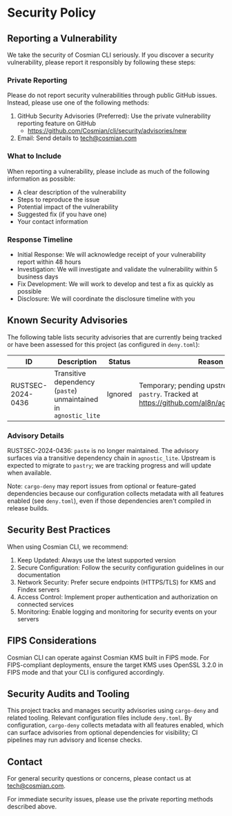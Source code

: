 # Security Policy

## Reporting a Vulnerability

We take the security of Cosmian CLI seriously. If you discover a security vulnerability, please report it responsibly by following these steps:

### Private Reporting

Please do not report security vulnerabilities through public GitHub issues. Instead, please use one of the following methods:

1. GitHub Security Advisories (Preferred): Use the private vulnerability reporting feature on GitHub
   - <https://github.com/Cosmian/cli/security/advisories/new>
2. Email: Send details to <tech@cosmian.com>

### What to Include

When reporting a vulnerability, please include as much of the following information as possible:

- A clear description of the vulnerability
- Steps to reproduce the issue
- Potential impact of the vulnerability
- Suggested fix (if you have one)
- Your contact information

### Response Timeline

- Initial Response: We will acknowledge receipt of your vulnerability report within 48 hours
- Investigation: We will investigate and validate the vulnerability within 5 business days
- Fix Development: We will work to develop and test a fix as quickly as possible
- Disclosure: We will coordinate the disclosure timeline with you

## Known Security Advisories

The following table lists security advisories that are currently being tracked or have been assessed for this project (as configured in `deny.toml`):

| ID                | Description                                                        | Status  | Reason                                                                                                                           |
| ----------------- | ------------------------------------------------------------------ | ------- | -------------------------------------------------------------------------------------------------------------------------------- |
| RUSTSEC-2024-0436 | Transitive dependency (`paste`) unmaintained in `agnostic_lite`    | Ignored | Temporary; pending upstream migration to `pastry`. Tracked at <https://github.com/al8n/agnostic/issues/26>.                      |

### Advisory Details

RUSTSEC-2024-0436: `paste` is no longer maintained. The advisory surfaces via a transitive dependency chain in `agnostic_lite`. Upstream is expected to migrate to `pastry`; we are tracking progress and will update when available.

Note: `cargo-deny` may report issues from optional or feature-gated dependencies because our configuration collects metadata with all features enabled (see `deny.toml`), even if those dependencies aren't compiled in release builds.

## Security Best Practices

When using Cosmian CLI, we recommend:

1. Keep Updated: Always use the latest supported version
2. Secure Configuration: Follow the security configuration guidelines in our documentation
3. Network Security: Prefer secure endpoints (HTTPS/TLS) for KMS and Findex servers
4. Access Control: Implement proper authentication and authorization on connected services
5. Monitoring: Enable logging and monitoring for security events on your servers

## FIPS Considerations

Cosmian CLI can operate against Cosmian KMS built in FIPS mode. For FIPS-compliant deployments, ensure the target KMS uses OpenSSL 3.2.0 in FIPS mode and that your CLI is configured accordingly.

## Security Audits and Tooling

This project tracks and manages security advisories using `cargo-deny` and related tooling. Relevant configuration files include `deny.toml`. By configuration, `cargo-deny` collects metadata with all features enabled, which can surface advisories from optional dependencies for visibility; CI pipelines may run advisory and license checks.

## Contact

For general security questions or concerns, please contact us at <tech@cosmian.com>.

For immediate security issues, please use the private reporting methods described above.
